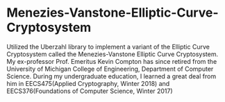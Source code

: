 # Menezies-Vanstone-Elliptic-Curve-Cryptosystem
Utilized the Uberzahl library to implement a variant of the Elliptic Curve Cryptosystem called the Menezies-Vanstone Elliptic Curve Cryptosystem. My ex-professor Prof. Emeritus Kevin Compton has since retired from the University of Michigan College of Engineering, Department of Computer Science. During my undergraduate education, I learned a great deal from him in EECS475(Applied Cryptography, Winter 2018) and EECS376(Foundations of Computer Science, Winter 2017)
